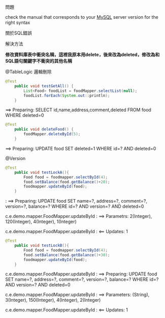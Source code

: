 問題

check the manual that corresponds to your [MySQL](https://activity.huaweicloud.com/dbs_Promotion/index.html?utm_source=hwc-csdn&utm_medium=share-op&utm_campaign=&utm_content=&utm_term=&utm_adplace=AdPlace070851) server version for the right syntax

關於SQL錯誤

解決方法

**修改資料庫表中衝突名稱，這裡我原本用delete，後來改為deleted，修改為和 SQL語句關鍵字不衝突的其他名稱**

@TableLogic 邏輯刪除

```java
@Test
    public void testGetAll() {
        List<Food> foodList = foodMapper.selectList(null);
        foodList.forEach(System.out::println);
    }
```

==> Preparing: SELECT id,name,address,comment,deleted FROM food WHERE deleted=0

```java
@Test
    public void deleteFood() {
        foodMapper.deleteById(5);
    }
```

==> Preparing: UPDATE food SET deleted=1 WHERE id=? AND deleted=0

@Version

```java
@Test
    public void testLockA(){
        Food food = foodmapper.selectById(4);
        food.setBalance(food.getBalance()+20);
        foodmapper.updateById(food);
    }
```

: ==>  Preparing: UPDATE food SET name=?, address=?, comment=?, version=?, balance=? WHERE id=? AND version=? AND deleted=0

c.e.demo.mapper.FoodMapper.updateById    : ==> Parametrs: 2(Integer), 120(Integer), 4(Integer), 1(Integer)

c.e.demo.mapper.FoodMapper.updateById    : <==    Updates: 1

```java
@Test
    public void testLockB(){
        Food food = foodmapper.selectById(4);
        food.setBalance(food.getBalance()+30);
        foodmapper.updateById(food);
    }
```

c.e.demo.mapper.FoodMapper.updateById    : ==>  Preparing: UPDATE food SET name=?, address=?, comment=?, version=?, balance=? WHERE id=? AND version=? AND deleted=0

c.e.demo.mapper.FoodMapper.updateById    : ==> Parameters: (String), 3(Integer), 150(Integer), 4(Integer), 2(Integer)

c.e.demo.mapper.FoodMapper.updateById    : <==    Updates: 1
